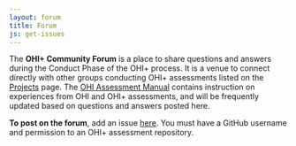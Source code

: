 ```yaml
---
layout: forum
title: Forum
js: get-issues
---
```


The **OHI+ Community Forum** is a place to share questions and answers during the Conduct Phase of the OHI+ process. It is a venue to connect directly with other groups conducting OHI+ assessments listed on the [Projects](/projects) page. The [OHI Assessment Manual](/manual) contains instruction on experiences from OHI and OHI+ assessments, and will be frequently updated based on questions and answers posted here.

**To post on the forum**, add an issue <a href="https://github.com/OHI-Science/ohi-science.github.io/issues" target="_blank">here</a>. You must have a GitHub username and permission to an OHI+ assessment repository.